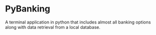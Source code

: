 # PyBanking

A terminal application in python that includes almost all banking options along with data retrieval from a local database.
